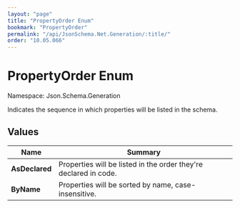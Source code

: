 ```yaml
---
layout: "page"
title: "PropertyOrder Enum"
bookmark: "PropertyOrder"
permalink: "/api/JsonSchema.Net.Generation/:title/"
order: "10.05.066"
---
```

# PropertyOrder Enum

Namespace: Json.Schema.Generation

Indicates the sequence in which properties will be listed in the schema.

## Values

| Name | Summary |
|---|---|
| **AsDeclared** | Properties will be listed in the order they're declared in code. |
| **ByName** | Properties will be sorted by name, case-insensitive. |

